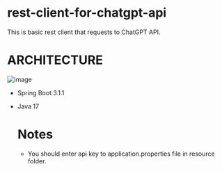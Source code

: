 # rest-client-for-chatgpt-api
This is basic rest client that requests to ChatGPT API.

# ARCHITECTURE
![image](https://github.com/nurullahpolat0/rest-client-for-chatgpt-api/assets/92952073/967e859d-3840-4bd8-bb32-3a8e2767a93c)

- Spring Boot 3.1.1
- Java 17

  # Notes
  - You should enter api key to application.properties file in resource folder.
